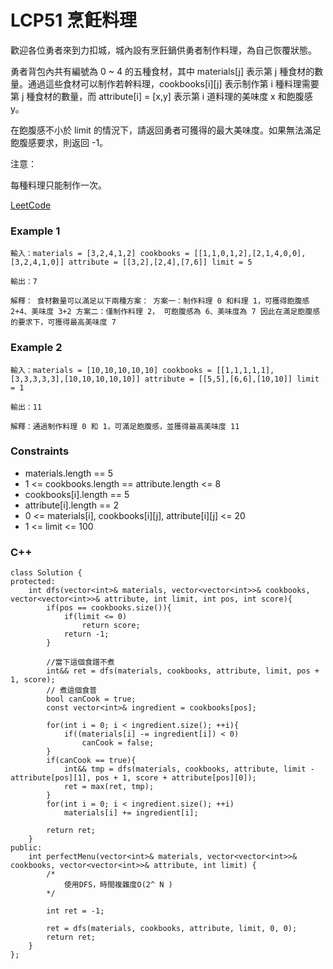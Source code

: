 # LCP51 烹飪料理

歡迎各位勇者來到力扣城，城內設有烹飪鍋供勇者制作料理，為自己恢覆狀態。

勇者背包內共有編號為 0 ~ 4 的五種食材，其中 materials[j] 表示第 j 種食材的數量。通過這些食材可以制作若幹料理，cookbooks[i][j] 表示制作第 i 種料理需要第 j 種食材的數量，而 attribute[i] = [x,y] 表示第 i 道料理的美味度 x 和飽腹感 y。

在飽腹感不小於 limit 的情況下，請返回勇者可獲得的最大美味度。如果無法滿足飽腹感要求，則返回 -1。

注意：

每種料理只能制作一次。
 
[LeetCode](https://leetcode.cn/problems/PTXy4P/)

### Example 1

```
輸入：materials = [3,2,4,1,2] cookbooks = [[1,1,0,1,2],[2,1,4,0,0],[3,2,4,1,0]] attribute = [[3,2],[2,4],[7,6]] limit = 5

輸出：7

解釋： 食材數量可以滿足以下兩種方案： 方案一：制作料理 0 和料理 1，可獲得飽腹感 2+4、美味度 3+2 方案二：僅制作料理 2， 可飽腹感為 6、美味度為 7 因此在滿足飽腹感的要求下，可獲得最高美味度 7
```

### Example 2

```
輸入：materials = [10,10,10,10,10] cookbooks = [[1,1,1,1,1],[3,3,3,3,3],[10,10,10,10,10]] attribute = [[5,5],[6,6],[10,10]] limit = 1

輸出：11

解釋：通過制作料理 0 和 1，可滿足飽腹感，並獲得最高美味度 11
```

### Constraints

* materials.length == 5
* 1 <= cookbooks.length == attribute.length <= 8
* cookbooks[i].length == 5
* attribute[i].length == 2
* 0 <= materials[i], cookbooks[i][j], attribute[i][j] <= 20
* 1 <= limit <= 100

### C++ 

```
class Solution {
protected:
    int dfs(vector<int>& materials, vector<vector<int>>& cookbooks, vector<vector<int>>& attribute, int limit, int pos, int score){
        if(pos == cookbooks.size()){
            if(limit <= 0)
                return score;
            return -1;
        }            

        //當下這個食譜不煮
        int&& ret = dfs(materials, cookbooks, attribute, limit, pos + 1, score);
        // 煮這個食普
        bool canCook = true;
        const vector<int>& ingredient = cookbooks[pos];

        for(int i = 0; i < ingredient.size(); ++i){
            if((materials[i] -= ingredient[i]) < 0)
                canCook = false;
        }
        if(canCook == true){
            int&& tmp = dfs(materials, cookbooks, attribute, limit - attribute[pos][1], pos + 1, score + attribute[pos][0]);
            ret = max(ret, tmp);
        }
        for(int i = 0; i < ingredient.size(); ++i)
            materials[i] += ingredient[i];           
                
        return ret;
    }
public:
    int perfectMenu(vector<int>& materials, vector<vector<int>>& cookbooks, vector<vector<int>>& attribute, int limit) {
        /*
            使用DFS，時間複雜度O(2^ N )
        */

        int ret = -1;

        ret = dfs(materials, cookbooks, attribute, limit, 0, 0);
        return ret;
    }
};
```